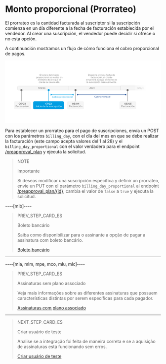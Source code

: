 # Monto proporcional (Prorrateo)

El prorrateo es la cantidad facturada al suscriptor si la suscripción comienza en un día diferente a la fecha de facturación establecida por el vendedor. Al crear una suscripción, el vendedor puede decidir si ofrece o no esta opción. 

A continuación mostramos un flujo de cómo funciona el cobro proporcional de pagos.

![Basic-subscriptions](/images/subscriptions/linea-cobro-ES.png)

Para establecer un prorrateo para el pago de suscripciones, envía un POST con los parámetros `billing_day`, con el día del mes en que se debe realizar la facturación (este campo acepta valores del 1 al 28) y el ` billing_day_proportional` con el valor verdadero para el endpoint [/preapproval_plan](https://www.mercadopago[FAKER][URL][DOMAIN]/developers/es/reference/subscriptions/_preapproval_plan/post) y ejecuta la solicitud.

> NOTE
>
> Importante
>
> Si deseas modificar una suscripción específica y definir un prorrateo, envíe un PUT con el parámetro `billing_day_proportional` al endpoint [/preapproval_plan/{id}](https://www.mercadopago[FAKER][URL][DOMAIN]/developers/es/reference/subscriptions/_preapproval_plan_id/put), cambia el valor de `false` a `true` y ejecuta la solicitud.

----[mlb]----
> PREV_STEP_CARD_ES
>
> Boleto bancário
>
> Saiba como disponibilizar para o assinante a opção de pagar a assinatura com boleto bancário.
>
> [Boleto bancário](https://www.mercadopago[FAKER][URL][DOMAIN]/developers/pt/guides/subscriptions/boleto-bancario)
------------

----[mla, mlm, mpe, mco, mlu, mlc]----
> PREV_STEP_CARD_ES
>
> Assinaturas sem plano associado 
>
> Veja mais informações sobre as diferentes assinaturas que possuem características distintas por serem específicas para cada pagador.
>
> [Assinaturas com plano associado](https://www.mercadopago[FAKER][URL][DOMAIN]/developers/es/guides/subscriptions/subscriptions-associated-plan)
------------

> NEXT_STEP_CARD_ES
>
> Criar usuário de teste
>
> Analise se a integração foi feita de maneira correta e se a aquisição de assinaturas está funcionando sem erros.
>
> [Criar usuário de teste](https://www.mercadopago[FAKER][URL][DOMAIN]/developers/es/guides/testing/create-test-user)
